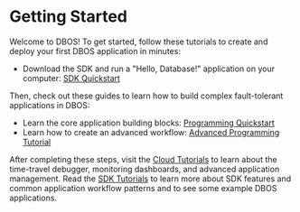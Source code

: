 # Getting Started

Welcome to DBOS! To get started, follow these tutorials to create and deploy your first DBOS application in minutes:

- Download the SDK and run a "Hello, Database!" application on your computer: [SDK Quickstart](./quickstart)

Then, check out these guides to learn how to build complex fault-tolerant applications in DBOS:

- Learn the core application building blocks: [Programming Quickstart](./quickstart-programming)
- Learn how to create an advanced workflow: [Advanced Programming Tutorial](./quickstart-shop.md)

After completing these steps, visit the [Cloud Tutorials](/category/dbos-cloud-tutorials/) to learn about the time-travel debugger, monitoring dashboards, and advanced application management.
Read the [SDK Tutorials](/category/dbos-sdk-tutorials/) to learn more about SDK features and common application workflow patterns and to see some example DBOS applications.
